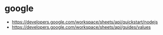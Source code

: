 # google
- https://developers.google.com/workspace/sheets/api/quickstart/nodejs
- https://developers.google.com/workspace/sheets/api/guides/values